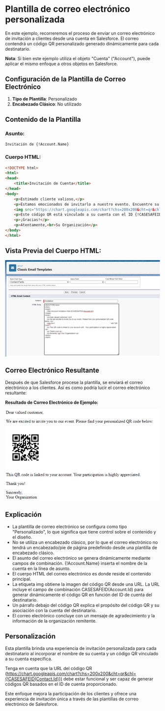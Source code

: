 # Plantilla de correo electrónico personalizada

En este ejemplo, recorreremos el proceso de enviar un correo electrónico de invitación a clientes desde una cuenta en Salesforce. El correo contendrá un código QR personalizado generado dinámicamente para cada destinatario.

**Nota**: Si bien este ejemplo utiliza el objeto "Cuenta" ("Account"), puede aplicar el mismo enfoque a otros objetos en Salesforce.

## Configuración de la Plantilla de Correo Electrónico

1. **Tipo de Plantilla**: Personalizado
2. **Encabezado Clásico**: No utilizado

## Contenido de la Plantilla

### Asunto:
```html
Invitación de {!Account.Name}
```
### Cuerpo HTML:
```html
<!DOCTYPE html>
<html>
<head>
    <title>Invitación de Cuenta</title>
</head>
<body>
    <p>Estimado cliente valioso,</p>
    <p>Estamos emocionados de invitarlo a nuestro evento. Encuentre su código QR personalizado a continuación:</p>
    <img src="https://chart.googleapis.com/chart?chs=200x200&cht=qr&chl={!CASESAFEID(Contact.Id)}" alt="Código QR">
    <p>Este código QR está vinculado a su cuenta con el ID {!CASESAFEID(Account.Id)}. Agradecemos mucho su participación.</p>
    <p>¡Gracias!</p>
    <p>Atentamente,<br>Su Organización</p>
</body>
</html>
```
## Vista Previa del Cuerpo HTML:

![Sample Image](./img/Html-Body.png)

## Correo Electrónico Resultante
Después de que Salesforce procese la plantilla, se enviará el correo electrónico a los clientes. Así es como podría lucir el correo electrónico resultante:

**Resultado de Correo Electrónico de Ejemplo:**

![Sample Image](./img/result.png)

## Explicación

+ La plantilla de correo electrónico se configura como tipo "Personalizado", lo que significa que tiene control sobre el contenido y el diseño.
+ No se utiliza un encabezado clásico, por lo que el correo electrónico no tendrá un encabezado/pie de página predefinido desde una plantilla de encabezado clásico.
+ El asunto del correo electrónico se genera dinámicamente mediante campos de combinación. {!Account.Name} inserta el nombre de la cuenta en la línea de asunto.
+ El cuerpo HTML del correo electrónico es donde reside el contenido principal.
+ La etiqueta img obtiene la imagen del código QR desde una URL. La URL incluye el campo de combinación CASESAFEID(Account.Id) para generar dinámicamente el código QR en función del ID de cuenta del destinatario.
+ Un párrafo debajo del código QR explica el propósito del código QR y su asociación con la cuenta del destinatario.
+ El correo electrónico concluye con un mensaje de agradecimiento y la información de la organización remitente.

## Personalización

Esta plantilla brinda una experiencia de invitación personalizada para cada destinatario al incorporar el nombre de su cuenta y un código QR vinculado a su cuenta específica.

Tenga en cuenta que la URL del código QR (https://chart.googleapis.com/chart?chs=200x200&cht=qr&chl={!CASESAFEID(Contact.Id)}) debe estar funcional y ser capaz de generar códigos QR basados en el ID de cuenta proporcionado.

Este enfoque mejora la participación de los clientes y ofrece una experiencia de invitación única a través de las plantillas de correo electrónico de Salesforce.